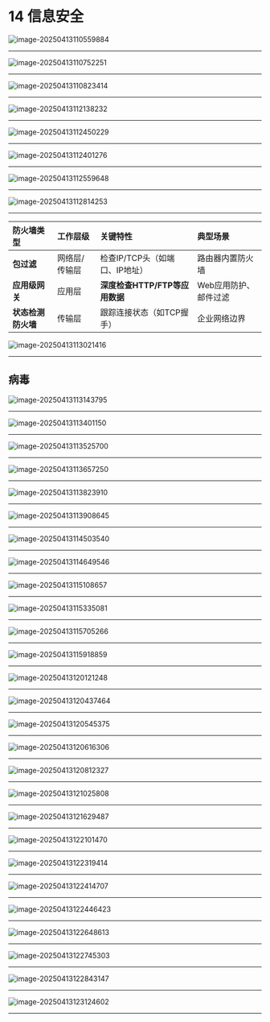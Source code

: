 # 14 信息安全

![image-20250413110559884](../../../images/image-20250413110559884.png)

---

![image-20250413110752251](../../../images/image-20250413110752251.png)

---

![image-20250413110823414](../../../images/image-20250413110823414.png)

---

![image-20250413112138232](../../../images/image-20250413112138232.png)

---

![image-20250413112450229](../../../images/image-20250413112450229.png)

---

![image-20250413112401276](../../../images/image-20250413112401276.png)

---

![image-20250413112559648](../../../images/image-20250413112559648.png)

---

![image-20250413112814253](../../../images/image-20250413112814253.png)

---

| 防火墙类型         | 工作层级      | 关键特性                       | 典型场景              |
| :----------------- | :------------ | :----------------------------- | :-------------------- |
| **包过滤**         | 网络层/传输层 | 检查IP/TCP头（如端口、IP地址） | 路由器内置防火墙      |
| **应用级网关**     | 应用层        | **深度检查HTTP/FTP等应用数据** | Web应用防护、邮件过滤 |
| **状态检测防火墙** | 传输层        | 跟踪连接状态（如TCP握手）      | 企业网络边界          |

![image-20250413113021416](../../../images/image-20250413113021416.png)

---

## 病毒

![image-20250413113143795](../../../images/image-20250413113143795.png)

---

![image-20250413113401150](../../../images/image-20250413113401150.png)

---

![image-20250413113525700](../../../images/image-20250413113525700.png)

---

![image-20250413113657250](../../../images/image-20250413113657250.png)

---

![image-20250413113823910](../../../images/image-20250413113823910.png)

---

![image-20250413113908645](../../../images/image-20250413113908645.png)

---

![image-20250413114503540](../../../images/image-20250413114503540.png)

---

![image-20250413114649546](../../../images/image-20250413114649546.png)

---

![image-20250413115108657](../../../images/image-20250413115108657.png)

---

![image-20250413115335081](../../../images/image-20250413115335081.png)

---

![image-20250413115705266](../../../images/image-20250413115705266.png)

---

![image-20250413115918859](../../../images/image-20250413115918859.png)

---

![image-20250413120121248](../../../images/image-20250413120121248.png)

---

![image-20250413120437464](../../../images/image-20250413120437464.png)

---

![image-20250413120545375](../../../images/image-20250413120545375.png)

---

![image-20250413120616306](../../../images/image-20250413120616306.png)

---

![image-20250413120812327](../../../images/image-20250413120812327.png)

---

![image-20250413121025808](../../../images/image-20250413121025808.png)

---

![image-20250413121629487](../../../images/image-20250413121629487.png)

---

![image-20250413122101470](../../../images/image-20250413122101470.png)

---

![image-20250413122319414](../../../images/image-20250413122319414.png)

---

![image-20250413122414707](../../../images/image-20250413122414707.png)

---

![image-20250413122446423](../../../images/image-20250413122446423.png)

---

![image-20250413122648613](../../../images/image-20250413122648613.png)

---

![image-20250413122745303](../../../images/image-20250413122745303.png)

---

![image-20250413122843147](../../../images/image-20250413122843147.png)

---

![image-20250413123124602](../../../images/image-20250413123124602.png)

---

